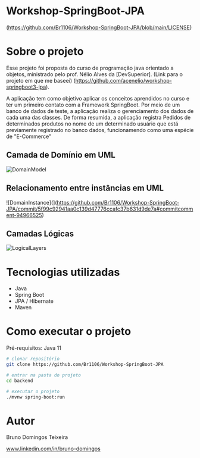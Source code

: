 # Workshop-SpringBoot-JPA
 
(https://github.com/Br1106/Workshop-SpringBoot-JPA/blob/main/LICENSE) 

# Sobre o projeto

Esse projeto foi proposta do curso de programação java orientado a objetos, ministrado pelo prof. Nélio Alves da [DevSuperior].
(Link para o projeto em que me baseei) (https://github.com/acenelio/workshop-springboot3-jpa).

A aplicação tem como objetivo aplicar os conceitos aprendidos no curso e ter um primeiro contato com a Framework SpringBoot. 
Por meio de um banco de dados de teste, a aplicação realiza o gerenciamento dos dados de cada uma das classes. De forma resumida, a aplicação 
registra Pedidos de determinados produtos no nome de um determinado usuário que está previamente registrado no banco dados, funcionamendo como uma espécie 
de "E-Commerce"

## Camada de Domínio em UML

![DomainModel](https://github.com/Br1106/Workshop-SpringBoot-JPA/commit/5f99c92941aa0c139d47776ccafc37b631d9de7a#commitcomment-94965988)

## Relacionamento entre instâncias em UML
![DomainInstance](](https://github.com/Br1106/Workshop-SpringBoot-JPA/commit/5f99c92941aa0c139d47776ccafc37b631d9de7a#commitcomment-94966525)

## Camadas Lógicas
![LogicalLayers](https://github.com/Br1106/Workshop-SpringBoot-JPA/commit/5f99c92941aa0c139d47776ccafc37b631d9de7a#commitcomment-94966581)

# Tecnologias utilizadas
- Java
- Spring Boot
- JPA / Hibernate
- Maven

# Como executar o projeto

Pré-requisitos: Java 11

```bash
# clonar repositório
git clone https://github.com/Br1106/Workshop-SpringBoot-JPA

# entrar na pasta do projeto 
cd backend

# executar o projeto
./mvnw spring-boot:run
```

# Autor

Bruno Domingos Teixeira

www.linkedin.com/in/bruno-domingos
